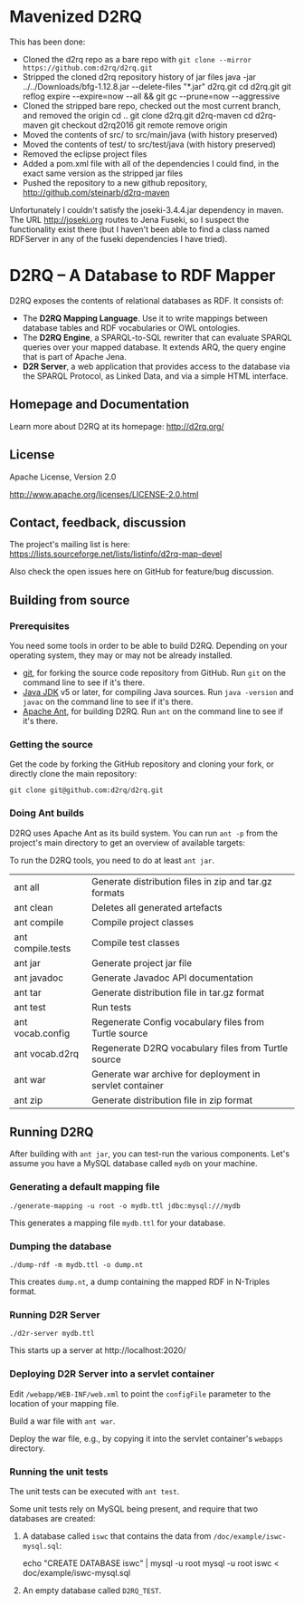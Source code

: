# Mavenized D2RQ

This has been done:
* Cloned the d2rq repo as a bare repo with ```git clone --mirror https://github.com:d2rq/d2rq.git```
* Stripped the cloned d2rq repository history of jar files
    java -jar ../../Downloads/bfg-1.12.8.jar --delete-files "*.jar" d2rq.git
    cd d2rq.git
    git reflog expire --expire=now --all && git gc --prune=now --aggressive
* Cloned the stripped bare repo, checked out the most current branch, and removed the origin
    cd ..
    git clone d2rq.git d2rq-maven
    cd d2rq-maven
    git checkout d2rq2016
    git remote remove origin
* Moved the contents of src/ to src/main/java (with history preserved)
* Moved the contents of test/ to src/test/java (with history preserved)
* Removed the eclipse project files
* Added a pom.xml file with all of the dependencies I could find, in the exact same version as the stripped jar files
* Pushed the repository to a new github repository, http://github.com/steinarb/d2rq-maven

Unfortunately I couldn't satisfy the joseki-3.4.4.jar dependency in maven. The URL http://joseki.org routes to Jena Fuseki, so I suspect the functionality exist there (but I haven't been able to find a class named RDFServer in any of the fuseki dependencies I have tried).

# D2RQ – A Database to RDF Mapper

D2RQ exposes the contents of relational databases as RDF. It consists of:

* The **D2RQ Mapping Language**. Use it to write mappings between database tables and RDF vocabularies or OWL ontologies.
* The **D2RQ Engine**, a SPARQL-to-SQL rewriter that can evaluate SPARQL queries over your mapped database. It extends ARQ, the query engine that is part of Apache Jena.
* **D2R Server**, a web application that provides access to the database via the SPARQL Protocol, as Linked Data, and via a simple HTML interface.

## Homepage and Documentation

Learn more about D2RQ at its homepage: http://d2rq.org/

## License

Apache License, Version 2.0

http://www.apache.org/licenses/LICENSE-2.0.html

## Contact, feedback, discussion

The project's mailing list is here:
https://lists.sourceforge.net/lists/listinfo/d2rq-map-devel

Also check the open issues here on GitHub for feature/bug discussion.

## Building from source

### Prerequisites

You need some tools in order to be able to build D2RQ. Depending on your operating system, they may or may not be already installed.

* [git](http://git-scm.com/), for forking the source code repository from GitHub. Run `git` on the command line to see if it's there.
* [Java JDK](http://www.oracle.com/technetwork/java/javase/downloads/index.html) v5 or later, for compiling Java sources. Run `java -version` and `javac` on the command line to see if it's there.
* [Apache Ant](http://ant.apache.org/), for building D2RQ. Run `ant` on the command line to see if it's there.

### Getting the source

Get the code by forking the GitHub repository and cloning your fork, or directly clone the main repository:

```git clone git@github.com:d2rq/d2rq.git```

### Doing Ant builds

D2RQ uses Apache Ant as its build system. You can run `ant -p` from the project's main directory to get an overview of available targets:

To run the D2RQ tools, you need to do at least `ant jar`.

<table>
<tr><td>ant all</td><td>Generate distribution files in zip and tar.gz formats</td></tr>
<tr><td>ant clean</td><td>Deletes all generated artefacts</td></tr>
<tr><td>ant compile</td><td>Compile project classes</td></tr>
<tr><td>ant compile.tests</td><td>Compile test classes</td></tr>
<tr><td>ant jar</td><td>Generate project jar file</td></tr>
<tr><td>ant javadoc</td><td>Generate Javadoc API documentation</td></tr>
<tr><td>ant tar</td><td>Generate distribution file in tar.gz format</td></tr>
<tr><td>ant test</td><td>Run tests</td></tr>
<tr><td>ant vocab.config</td><td>Regenerate Config vocabulary files from Turtle source</td></tr>
<tr><td>ant vocab.d2rq</td><td>Regenerate D2RQ vocabulary files from Turtle source</td></tr>
<tr><td>ant war</td><td>Generate war archive for deployment in servlet container</td></tr>
<tr><td>ant zip</td><td>Generate distribution file in zip format</td></tr>
</table>

## Running D2RQ

After building with `ant jar`, you can test-run the various components. Let's assume you have a MySQL database called `mydb` on your machine.

### Generating a default mapping file

```./generate-mapping -u root -o mydb.ttl jdbc:mysql:///mydb```

This generates a mapping file `mydb.ttl` for your database.

### Dumping the database

```./dump-rdf -m mydb.ttl -o dump.nt```

This creates `dump.nt`, a dump containing the mapped RDF in N-Triples format.

### Running D2R Server

```./d2r-server mydb.ttl```

This starts up a server at http://localhost:2020/

### Deploying D2R Server into a servlet container

Edit `/webapp/WEB-INF/web.xml` to point the `configFile` parameter to the location of your mapping file.

Build a war file with `ant war`.

Deploy the war file, e.g., by copying it into the servlet container's `webapps` directory.

### Running the unit tests

The unit tests can be executed with `ant test`.

Some unit tests rely on MySQL being present, and require that two databases are created:

1. A database called `iswc` that contains the data from `/doc/example/iswc-mysql.sql`:

    echo "CREATE DATABASE iswc" | mysql -u root
    mysql -u root iswc < doc/example/iswc-mysql.sql

2. An empty database called `D2RQ_TEST`.
